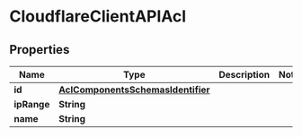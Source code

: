 # CloudflareClientAPIAcl

## Properties
Name | Type | Description | Notes
------------ | ------------- | ------------- | -------------
**id** | [**AclComponentsSchemasIdentifier**](AclComponentsSchemasIdentifier.md) |  | 
**ipRange** | **String** |  | 
**name** | **String** |  | 
